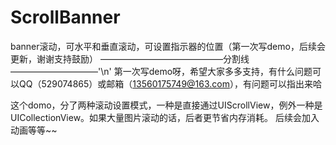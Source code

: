 # ScrollBanner
banner滚动，可水平和垂直滚动，可设置指示器的位置（第一次写demo，后续会更新，谢谢支持鼓励）
——————————————分割线——————————'\n'
第一次写demo呀，希望大家多多支持，有什么问题可以QQ（529074865）或邮箱（13560175749@163.com），有问题可以指出来哈


这个domo，分了两种滚动设置模式，一种是直接通过UIScrollView，例外一种是UICollectionView。如果大量图片滚动的话，后者更节省内存消耗。
后续会加入动画等等~~

